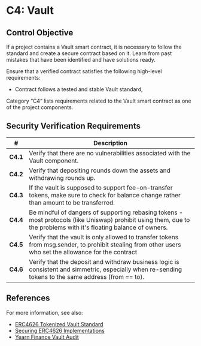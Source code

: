 # C4: Vault

## Control Objective

If a project contains a Vault smart contract, it is necessary to follow the standard and create a secure contract based on it. Learn from past mistakes that have been identified and have solutions ready.

Ensure that a verified contract satisfies the following high-level requirements:
* Contract follows a tested and stable Vault standard,

Category “C4” lists requirements related to the Vault smart contract as one of the project components.

## Security Verification Requirements

| # | Description |
| --- | --- |
| **C4.1** | Verify that there are no vulnerabilities associated with the Vault component. |
| **C4.2** | Verify that depositing rounds down the assets and withdrawing rounds up. |
| **C4.3** | If the vault is supposed to support fee-on-transfer tokens, make sure to check for balance change rather than amount to be transferred. |
| **C4.4** | Be mindful of dangers of supporting rebasing tokens - most protocols (like Uniswap) prohibit using them, due to the problems with it's floating balance of owners. |
| **C4.5** | Verify that the vault is only allowed to transfer tokens from msg.sender, to prohibit stealing from other users who set the allowance for the contract |
| **C4.6** | Verify that the deposit and withdraw business logic is consistent and simmetric, especially when re-sending tokens to the same address (from == to). |

## References
For more information, see also:
* [ERC4626 Tokenized Vault Standard](https://academy.apeworx.io/articles/erc-4626-tokenized-vault-standard)
* [Securing ERC4626 Implementations](https://www.youtube.com/watch?v=5KVD7EX6HWQ)
* [Yearn Finance Vault Audit](https://github.com/yearn/yearn-security/blob/master/audits/20210719_ToB_yearn_vaultsv2/ToB_-_Yearn_Vault_v_2_Smart_Contracts_Audit_Report.pdf)
